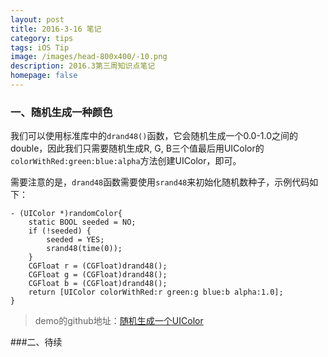 ```yaml
---
layout: post
title: 2016-3-16 笔记
category: tips
tags: iOS Tip
image: /images/head-800x400/-10.png
description: 2016.3第三周知识点笔记
homepage: false
---
```


### 一、随机生成一种颜色

我们可以使用标准库中的`drand48()`函数，它会随机生成一个0.0-1.0之间的double，因此我们只需要随机生成R, G, B三个值最后用UIColor的`colorWithRed:green:blue:alpha`方法创建UIColor，即可。

需要注意的是，`drand48`函数需要使用`srand48`来初始化随机数种子，示例代码如下：
```objc
- (UIColor *)randomColor{    
    static BOOL seeded = NO;
    if (!seeded) {
        seeded = YES;
        srand48(time(0));
    }
    CGFloat r = (CGFloat)drand48();
    CGFloat g = (CGFloat)drand48();
    CGFloat b = (CGFloat)drand48();
    return [UIColor colorWithRed:r green:g blue:b alpha:1.0];
}
```

> demo的github地址：[随机生成一个UIColor](https://github.com/Vanbein/RandomColor)

###二、待续
